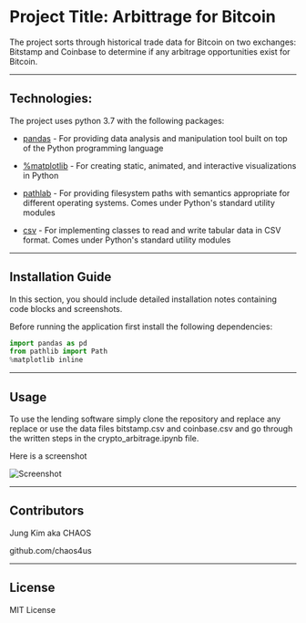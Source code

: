 # Project Title: Arbittrage for Bitcoin

The project sorts through historical trade data for Bitcoin on two exchanges: Bitstamp and Coinbase to determine if any arbitrage opportunities exist for Bitcoin.

---

## Technologies:

The project uses python 3.7 with the following packages:

* [pandas](https://pandas.pydata.org/) - For providing data analysis and manipulation tool built on top of the Python programming language

* [%matplotlib](https://matplotlib.org/) - For creating static, animated, and interactive visualizations in Python

* [pathlab](https://docs.python.org/3/library/pathlib.html) - For providing filesystem paths with semantics appropriate for different operating systems. Comes under Python's standard utility modules

* [csv](https://docs.python.org/3/library/csv.html) - For implementing classes to read and write tabular data in CSV format. Comes under Python's standard utility modules


---

## Installation Guide

In this section, you should include detailed installation notes containing code blocks and screenshots.

Before running the application first install the following dependencies:

```python
import pandas as pd
from pathlib import Path
%matplotlib inline
```

---

## Usage

To use the lending software simply clone the repository and replace any replace or use the data files bitstamp.csv and coinbase.csv and go through the written steps in the crypto_arbitrage.ipynb file.


Here is a screenshot

![Screenshot](screenshotshot.png)


---

## Contributors

Jung Kim aka CHAOS

github.com/chaos4us

---

## License

MIT License
